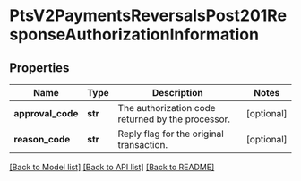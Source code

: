 # PtsV2PaymentsReversalsPost201ResponseAuthorizationInformation

## Properties
Name | Type | Description | Notes
------------ | ------------- | ------------- | -------------
**approval_code** | **str** | The authorization code returned by the processor. | [optional] 
**reason_code** | **str** | Reply flag for the original transaction. | [optional] 

[[Back to Model list]](../README.md#documentation-for-models) [[Back to API list]](../README.md#documentation-for-api-endpoints) [[Back to README]](../README.md)


